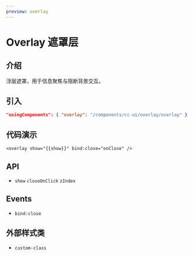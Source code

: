 ```yaml
---
preview: overlay
---
```

# Overlay 遮罩层

## 介绍
浮层遮罩，用于信息聚焦与阻断背景交互。

## 引入
```json
"usingComponents": { "overlay": "/components/cc-ui/overlay/overlay" }
```

## 代码演示
```wxml
<overlay show="{{show}}" bind:close="onClose" />
```

## API
- `show` `closeOnClick` `zIndex`

## Events
- `bind:close`

## 外部样式类
- `custom-class` 